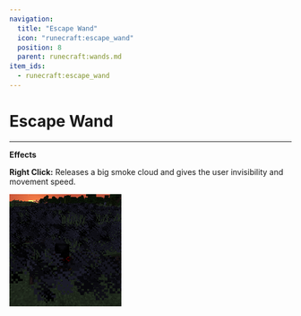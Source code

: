 ```yaml
---
navigation:
  title: "Escape Wand"
  icon: "runecraft:escape_wand"
  position: 8
  parent: runecraft:wands.md
item_ids:
  - runecraft:escape_wand
---
```


# Escape Wand

<ItemImage id="runecraft:escape_wand" />

-----

**__Effects__** 

**Right Click:** 
Releases a big smoke cloud and gives the user invisibility and movement speed.




![](escape_wand.png)



<Recipe id="runecraft:wands/rune_scriber_wand_escape" />

